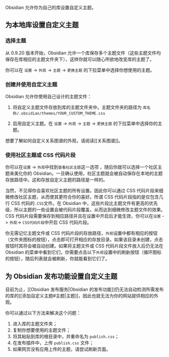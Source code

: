 Obsidian 允许你为自己的库设置自定义主题。

## 为本地库设置自定义主题

### 选择主题

从 0.9.20 版本开始，Obsidian 允许一个库保存多个主题文件（这些主题文件均保存在库相应的主题文件夹下），这样你就可以随心所欲地改变库的主题了。

你可以在 `设置` -> `外观` -> `主题` -> `更换主题` 的下拉菜单中选择你想使用的主题。

### 创建并使用自定义主题

Obsidian 允许你使用自己设计的主题文件：

1. 将自定义主题文件存放到库的主题文件夹中。主题文件夹的路径为 `库名称/.obsidian/themes/YOUR_CUSTOM_THEME.css`

2. 启用自定义主题。在 `设置` -> `外观` -> `主题` -> `更换主题` 的下拉菜单中选择你的主题。

想要了解如何自定义关系图谱的外观，请阅读[[关系图谱]]。

### 使用社区主题或 CSS 代码片段

你可以在`设置` -> `外观`中找到`查看社区主题`这一选项	，随后你就可以选择一个社区主题来美化你的 Obsidian。一旦确认使用，社区主题就会被自动保存在本地的主题存放路径中。这和存放自定义主题的路径是一样的。

当然，不见得你会喜欢社区主题的所有设置。因此你可以通过 CSS 代码片段来细微修改社区主题，从而使其更符合你的喜好。所谓 CSS 代码片段指的是仅包含几行 CSS 代码的`.CSS`文件。在 Obsidian 中，这些片段比主题文件有更高的优先级，所以主题的一些设置会被代码片段覆盖，从而达到细微修改主题文件的效果。CSS 代码片段需要保存到相应路径并且在设置中开启后才能生效，你可以在`设置` -> `外观`-> `CSS代码片段`中开启 CSS 代码片段。

你无需记忆主题文件或 CSS 代码片段的存放路径，`外观`设置中都有相应的按钮（文件夹图标的按钮），点击即可打开相应的存放目录。如果该目录未创建，点击按钮时其将会被自动创建。如果将主题文件或 CSS 代码片段文件放入后仍无法在 Obsidian 的菜单中看到它们，你需要点击以下`外观`设置中的刷新按钮（循环图标的按钮），随后列表就会被刷新，你就能看到它们了。

## 为 Obsidian 发布功能设置自定义主题

目前为止，[[Obsidian 发布服务|Obsidian 的发布功能]]仍无法自动检测所需发布的库的[[添加自定义主题#主题|主题]]，因此也就无法为你的网站提供相应的外观。

你可以通过以下方法来解决这个问题：

1. 进入库的主题文件夹；
2. 复制你想要使用的主题文件；
3. 将其粘贴到库的根目录中，并重命名为 `publish.css`；
4. 在发布插件中，上传 `publish.css` 文件；
5. 如果网页没有应用上传的主题，请尝试刷新页面。